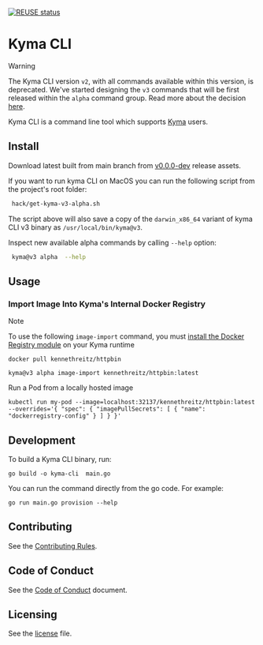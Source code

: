 <!-- markdown-link-check-disable-next-line -->
[![REUSE status](https://api.reuse.software/badge/github.com/kyma-project/cli)](https://api.reuse.software/info/github.com/kyma-project/cli)

# Kyma CLI

> [!WARNING]
> The Kyma CLI version `v2`, with all commands available within this version, is deprecated. We've started designing the `v3` commands that will be first released within the `alpha` command group.
> Read more about the decision [here](https://github.com/kyma-project/community/issues/872).

Kyma CLI is a command line tool which supports [Kyma](https://github.com/kyma-project/kyma) users.

## Install 

Download latest built from main branch from [v0.0.0-dev](https://github.com/kyma-project/cli/releases/tag/v0.0.0-dev) release assets.

If you want to run kyma CLI on MacOS you can run the following script from the project's root folder:
```sh
 hack/get-kyma-v3-alpha.sh
```

The script above will also save a copy of the `darwin_x86_64` variant of kyma CLI v3 binary as `/usr/local/bin/kyma@v3`.

Inspect new available alpha commands by calling `--help` option: 
```sh
 kyma@v3 alpha  --help
```


## Usage

### Import Image Into Kyma's Internal Docker Registry

> [!NOTE]
> To use the following `image-import` command, you must [install the Docker Registry module](https://github.com/kyma-project/docker-registry?tab=readme-ov-file#install) on your Kyma runtime

```
docker pull kennethreitz/httpbin

kyma@v3 alpha image-import kennethreitz/httpbin:latest
```
Run a Pod from a locally hosted image
```
kubectl run my-pod --image=localhost:32137/kennethreitz/httpbin:latest --overrides='{ "spec": { "imagePullSecrets": [ { "name": "dockerregistry-config" } ] } }'

```
## Development

To build a Kyma CLI binary, run:
```
go build -o kyma-cli  main.go
```

You can run the command directly from the go code. For example:
```
go run main.go provision --help
```
## Contributing
<!--- mandatory section - do not change this! --->

See the [Contributing Rules](CONTRIBUTING.md).

## Code of Conduct
<!--- mandatory section - do not change this! --->

See the [Code of Conduct](CODE_OF_CONDUCT.md) document.

## Licensing
<!--- mandatory section - do not change this! --->

See the [license](LICENSE) file.

